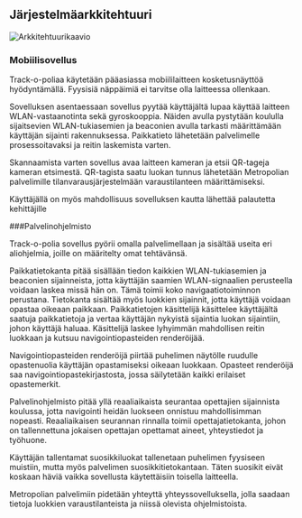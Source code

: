 ##  Järjestelmäarkkitehtuuri

![Arkkitehtuurikaavio](http://users.metropolia.fi/~jonioks/arkkitehtuuri.jpg)

### Mobiilisovellus

Track-o-poliaa käytetään pääasiassa mobiililaitteen kosketusnäyttöä hyödyntämällä. Fyysisiä näppäimiä ei tarvitse olla laitteessa ollenkaan.

Sovelluksen asentaessaan sovellus pyytää käyttäjältä lupaa käyttää laitteen WLAN-vastaanotinta sekä gyroskooppia. Näiden avulla pystytään koululla sijaitsevien WLAN-tukiasemien ja beaconien avulla tarkasti määrittämään käyttäjän sijainti rakennuksessa. Paikkatieto lähetetään palvelimelle prosessoitavaksi ja reitin laskemista varten.

Skannaamista varten sovellus avaa laitteen kameran ja etsii QR-tageja kameran etsimestä. QR-tagista saatu luokan tunnus lähetetään Metropolian palvelimille tilanvarausjärjestelmään varaustilanteen määrittämiseksi.

Käyttäjällä on myös mahdollisuus sovelluksen kautta lähettää palautetta kehittäjille

###Palvelinohjelmisto

Track-o-polia sovellus pyörii omalla palvelimellaan ja sisältää useita eri aliohjelmia, joille on määritelty omat tehtävänsä.

Paikkatietokanta pitää sisällään tiedon kaikkien WLAN-tukiasemien ja beaconien sijainneista, jotta käyttäjän saamien WLAN-signaalien perusteella voidaan laskea missä hän on. Tämä toimii koko navigaatiotoiminnon perustana. Tietokanta sisältää myös luokkien sijainnit, jotta käyttäjä voidaan opastaa oikeaan paikkaan. Paikkatietojen käsittelijä käsittelee käyttäjältä saatuja paikkatietoja ja vertaa käyttäjän nykyistä sijaintia luokan sijaintiin, johon käyttäjä haluaa. Käsittelijä laskee lyhyimmän mahdollisen reitin luokkaan ja kutsuu navigointiopasteiden renderöijää.

Navigointiopasteiden renderöijä piirtää puhelimen näytölle ruudulle opastenuolia käyttäjän opastamiseksi oikeaan luokkaan. Opasteet renderöijä saa navigointiopastekirjastosta, jossa säilytetään kaikki erilaiset opastemerkit.

Palvelinohjelmisto pitää yllä reaaliaikaista seurantaa opettajien sijainnista koulussa, jotta navigointi heidän luokseen onnistuu mahdollisimman nopeasti. Reaaliaikaisen seurannan rinnalla toimii opettajatietokanta, johon on tallennettuna jokaisen opettajan opettamat aineet, yhteystiedot ja työhuone.

Käyttäjän tallentamat suosikkiluokat tallenetaan puhelimen fyysiseen muistiin, mutta myös palvelimen suosikkitietokantaan. Täten suosikit eivät koskaan häviä vaikka sovellusta käytettäisiin toisella laitteella.

Metropolian palvelimiin pidetään yhteyttä yhteyssovelluksella, jolla saadaan tietoja luokkien varaustilanteista ja niissä olevista ohjelmistoista.
